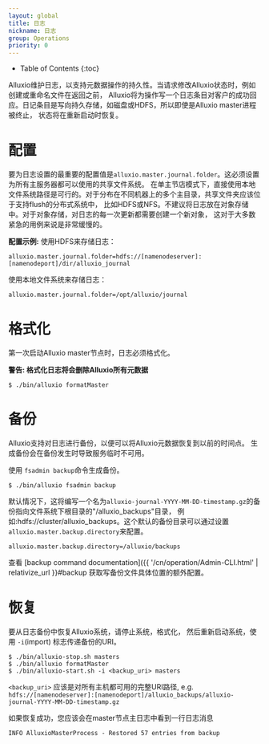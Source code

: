 ```yaml
---
layout: global
title: 日志
nickname: 日志
group: Operations
priority: 0
---
```


* Table of Contents
{:toc}

Alluxio维护日志，以支持元数据操作的持久性。当请求修改Alluxio状态时，例如创建或重命名文件在返回之前，
Alluxio将为操作写一个日志条目对客户的成功回应。日记条目是写向持久存储，如磁盘或HDFS，所以即使是Alluxio master进程被终止，
状态将在重新启动时恢复。

# 配置

要为日志设置的最重要的配置值是`alluxio.master.journal.folder`。这必须设置为所有主服务器都可以使用的共享文件系统。
在单主节店模式下，直接使用本地文件系统路径是可行的。对于分布在不同机器上的多个主目录，共享文件夹应该位于支持flush的分布式系统中，
比如HDFS或NFS。不建议将日志放在对象存储中。对于对象存储，对日志的每一次更新都需要创建一个新对象，
这对于大多数紧急的用例来说是非常缓慢的。

**配置示例:**
使用HDFS来存储日志：
```
alluxio.master.journal.folder=hdfs://[namenodeserver]:[namenodeport]/dir/alluxio_journal
```
使用本地文件系统来存储日志：
```
alluxio.master.journal.folder=/opt/alluxio/journal
```

# 格式化

第一次启动Alluxio master节点时，日志必须格式化。

**警告: 格式化日志将会删除Alluxio所有元数据**
```console
$ ./bin/alluxio formatMaster
```

# 备份

Alluxio支持对日志进行备份，以便可以将Alluxio元数据恢复到以前的时间点。
生成备份会在备份发生时导致服务临时不可用。

使用 `fsadmin backup`命令生成备份。
```console
$ ./bin/alluxio fsadmin backup
```

默认情况下，这将编写一个名为`alluxio-journal-YYYY-MM-DD-timestamp.gz`的备份指向文件系统下根目录的"/alluxio_backups"目录，
例如:hdfs://cluster/alluxio_backups。这个默认的备份目录可以通过设置`alluxio.master.backup.directory`来配置。

```
alluxio.master.backup.directory=/alluxio/backups
```

查看 [backup command documentation]({{ '/cn/operation/Admin-CLI.html' | relativize_url }}#backup 获取写备份文件具体位置的额外配置。

# 恢复

要从日志备份中恢复Alluxio系统，请停止系统，格式化，
然后重新启动系统，使用 `-i`(import) 标志传递备份的URI。

```console
$ ./bin/alluxio-stop.sh masters
$ ./bin/alluxio formatMaster
$ ./bin/alluxio-start.sh -i <backup_uri> masters
```

 `<backup_uri>` 应该是对所有主机都可用的完整URI路径, e.g.
`hdfs://[namenodeserver]:[namenodeport]/alluxio_backups/alluxio-journal-YYYY-MM-DD-timestamp.gz`

如果恢复成功，您应该会在master节点主日志中看到一行日志消息
```
INFO AlluxioMasterProcess - Restored 57 entries from backup
```

